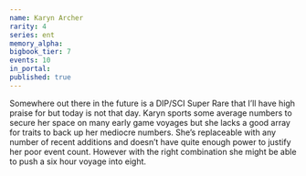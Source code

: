 ```yaml
---
name: Karyn Archer
rarity: 4
series: ent
memory_alpha:
bigbook_tier: 7
events: 10
in_portal:
published: true
---
```


Somewhere out there in the future is a DIP/SCI Super Rare that I’ll have high praise for but today is not that day. Karyn sports some average numbers to secure her space on many early game voyages but she lacks a good array for traits to back up her mediocre numbers. She’s replaceable with any number of recent additions and doesn’t have quite enough power to justify her poor event count. However with the right combination she might be able to push a six hour voyage into eight.
